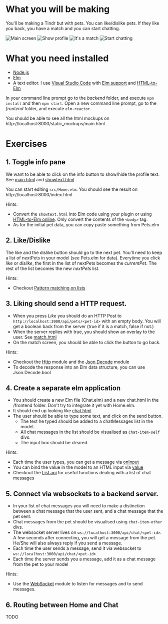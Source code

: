 # What you will be making

You'll be making a Tindr but with pets. You can like/dislike pets. If they like you back, you have a match and you can start chatting.

![Main screen](/screenshots/screen1.png?raw=true)
![Show profile](/screenshots/screen2.png?raw=true)
![It's a match](/screenshots/screen3.png?raw=true)
![Start chatting](/screenshots/screen4.png?raw=true)

# What you need installed

* [Node.js](http://nodejs.org)
* [Elm](http://elm-lang.org)
* A text editor. I use [Visual Studio Code](http://code.visualstudio.com) with [Elm support](https://marketplace.visualstudio.com/items?itemName=sbrink.elm) and [HTML-to-Elm](https://marketplace.visualstudio.com/items?itemName=Rubymaniac.vscode-html-to-elm)

In your command line prompt go to the _backend_ folder, and execute `npm install` and then `npm start`.
Open a new command line prompt, go to the _frontend_ folder, and execute `elm-reactor`.

You should be able to see all the html mockups on http://localhost:8000/static_mockups/main.html

# Exercises

## 1. Toggle info pane

We want to be able to click on the info button to show/hide the profile text. See [main.html](http://localhost:8000/static_mockups/main.html) and [showtext.html](http://localhost:8000/static_mockups/showtext.html)

You can start editing `src/Home.elm`. You should see the result on http://localhost:8000/index.html

Hints:
- Convert the `showtext.html` into Elm code using your plugin or using [HTML-to-Elm online](https://mbylstra.github.io/html-to-elm/). Only convert the contents of the `<body>` tag.
- As for the initial pet data, you can copy paste something from Pets.elm

## 2. Like/Dislike

The like and the dislike button should go to the next pet. You'll need to keep a list of nextPets in your model (see Pets.elm for data).
Everytime you click _like_ or _dislike_, the first in the list of nextPets becomes the _currentPet_. The rest of the list becomes the new _nextPets_ list.

Hints:
- Checkout [Pattern matching on lists](https://gist.github.com/yang-wei/4f563fbf81ff843e8b1e)

## 3. Liking should send a HTTP request.

- When you press _Like_ you should do an HTTP Post to `http://localhost:3000/api/pets/<pet-id>` with an empty body. You will get a boolean back from the server (true if it is a match, false if not.)
- When the server replies with true, you should show an overlay to the user. See [match.html](http://localhost:8000/static_mockups/match.html)
- On the match screen, you should be able to click the button to go back.

Hints:
- Checkout the [Http](http://package.elm-lang.org/packages/elm-lang/http/latest) module and the [Json Decode](http://package.elm-lang.org/packages/elm-lang/core/5.0.0/Json-Decode) module
- To decode the response into an Elm data structure, you can use Json.Decode.bool 

## 4. Create a separate elm application

- You should create a new Elm file (Chat.elm) and a new chat.html in the /frontend folder. Don't try to integrate it yet with Home.elm.
- It should end up looking like [chat.html](http://localhost:8000/static_mockups/chat.html)
- The user should be able to type some text, and click on the send button. 
    - The text he typed should be added to a chatMessages list in the model.
    - All chat messages in the list should be visualised as `chat-item-self` divs.
    - The input box should be cleared.

Hints:
- Each time the user types, you can get a message via [onInput](http://package.elm-lang.org/packages/elm-lang/html/2.0.0/Html-Events#onInput)
- You can bind the value in the model to an HTML input via [value](http://package.elm-lang.org/packages/elm-lang/html/2.0.0/Html-Attributes#value)
- Checkout the [List api](http://package.elm-lang.org/packages/elm-lang/core/5.0.0/List) for useful functions dealing with a list of chat messages

## 5. Connect via websockets to a backend server.

- In your list of chat messages you will need to make a distinction between a chat message that the user sent, and a chat message that the pet sent.
- Chat messages from the pet should be visualised using `chat-item-other` divs.
- The websocket server lives on `ws://localhost:3000/api/chat/<pet-id>`. A few seconds after connecting, you will get a message from the pet. He/She will also always reply if you send a message.
- Each time the user sends a message, send it via websocket to `ws://localhost:3000/api/chat/<pet-id>`
- Each time the server sends you a message, add it as a chat message from the pet to your model

Hints:
- Use the [WebSocket](http://package.elm-lang.org/packages/elm-lang/websocket/latest) module to listen for messages and to send messages.

## 6. Routing between Home and Chat
TODO

